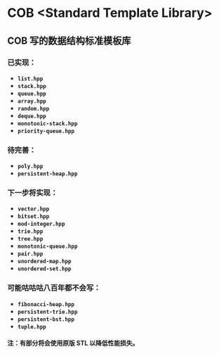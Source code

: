 # COB \<Standard Template Library\>
## COB 写的数据结构标准模板库
### 已实现：
- **`list.hpp`**
- **`stack.hpp`**
- **`queue.hpp`**
- **`array.hpp`**
- **`random.hpp`**
- **`deque.hpp`**
- **`monotonic-stack.hpp`**
- **`priority-queue.hpp`**
### 待完善：
- **`poly.hpp`**
- **`persistent-heap.hpp`**
### 下一步将实现：
- **`vector.hpp`**
- **`bitset.hpp`**
- **`mod-integer.hpp`**
- **`trie.hpp`**
- **`tree.hpp`**
- **`monotonic-queue.hpp`**
- **`pair.hpp`**
- **`unordered-map.hpp`**
- **`unordered-set.hpp`**
### 可能咕咕咕八百年都不会写：
- **`fibonacci-heap.hpp`**
- **`persistent-trie.hpp`**
- **`persistent-bst.hpp`**
- **`tuple.hpp`**

#### 注：有部分将会使用原版 STL 以降低性能损失。

